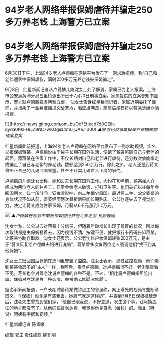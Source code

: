 # 94岁老人网络举报保姆虐待并骗走250多万养老钱 上海警方已立案

# 94岁老人网络举报保姆虐待并骗走250多万养老钱 上海警方已立案

6月30日下午，上海94岁老人卢德麟在网络平台发布了一则求助视频，称“自己和老伴遭家中保姆虐待，同时250多万元养老钱被保姆骗走”。

9月8日，红星新闻记者从卢德麟儿媳沈女士处了解到，家属已为老人报案，上海市公安局黄浦分局五里桥派出所已于7月20日刑事立案。家属提供的立案告知书显示，警方就卢德麟被虐待案立案。
沈女士告诉红星新闻记者，家属近期委托了律师，并搜集了一些新证据提交给警方，若证据满足，家属后续还将以蒋某涉嫌诈骗报案。

![](https://inews.gtimg.com/om_bt/Od7EtIecd7dOQEih-
qyda0NkFHujZ9NC7wKOgiid4m0_QAA/1000) _▲警方已就家属报案卢德麟被虐待案立案_

红星新闻此前报道，上海94岁老人卢德麟在网络平台发布了一则求助视频，实名举报保姆蒋某。卢德麟说由于独子长期在国外生活，便请了蒋某照顾自己与老伴的起居，而蒋某在住家工作中，不仅长期对自己和老伴进行虐待，还分数次偷偷拿走或骗走了自己与老伴的养老钱，数额达到250余万元。除此之外，老人还提到蒋某曾阻止自己的儿媳回国看望，甚至不让其儿媳进入上海的家门。

卢德麟的儿媳沈女士称，她和丈夫长期在国外工作。大约在10年前，蒋某经人介绍成为两位老人的钟点工，日常会给老人做饭、打扫卫生等。他们夫妇以往每年会回国两次，住一段时间；受疫情影响，前三年很少回国。最近两三年，公公婆婆的身体状况不如从前，婆婆经历两次骨折后只能长期卧床。公公也逐失去了视觉能力，决定让蒋某成为住家保姆，月薪从6千元涨到1.2万元。

![](https://inews.gtimg.com/om_bt/O5Kvb4OwjfpE-5DxZeCRuvvWMMiFM28glWEkF_QBYGJaAAA/1000)
_▲卢德麟在视频中举报保姆虐待并卷走养老金 视频截图_

沈女士称，公公过去对蒋某十分信任，但随着年龄增长出现了眼盲的状况，所以每次取钱都是由保姆推着去，因为视线不清、按键不便，就把银行卡密码告知蒋某，让蒋某协助存取款。沈女士还表示，公公老沈账户给保姆转账200万元，是由于“蒋某反复给卢德麟夫妇进行洗脑”，蒋某曾多次向两位老人强调他们“找不到其他保姆”。

沈女士夫妇回国后悄悄在房间里安装了监控。沈女士表示，通过监控视频，他们看到蒋某像房子的“主人”一样，会呵斥、责怪卢德麟，对卢德麟很不好。老沈眼盲看不见，蒋某也会对着老沈说卢德麟的各种不是。不过，“相比将卢德麟指甲剪出血，保姆对老沈是另一种态度，会带他去修脚店修脚”。

据澎湃新闻报道，一户长期聘请蒋某做钟点工的邻居称，网上曝光的视频有些断章取义，“（保姆）动作是有些粗鲁，她脾气就是这样的”，并提到5月8日保姆被赶走后，沈老先生曾找到他们家，“他自己跟我说，不好意思，发生这个事，让阿姨连住的地方都没有了。从他的语言表达看，我觉得他是自愿（给钱）的。而且（听说）阿姨有字据和视频。”

红星新闻记者 陈卿媛

编辑 郭庄 责任编辑 魏孔明

